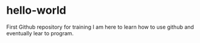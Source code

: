# hello-world
First Github repository for training
I am here to learn how to use github and eventually lear to program.  
